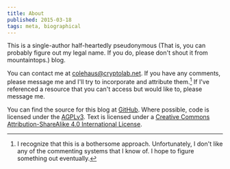 ```yaml
---
title: About
published: 2015-03-18
tags: meta, biographical
---
```


This is a single-author half-heartedly pseudonymous (That is, you can probably
figure out my legal name. If you do, please don't shout it from mountaintops.)
blog.

You can contact me at [colehaus@cryptolab.net](mailto:colehaus@cryptolab.net).
<span class="noted">If you have any comments, please message me and I'll try to
incorporate and attribute them.</span>[^comment] If I've referenced a
resource that you can't access but would like to, please message me.

<!--more-->

You can find the source for this blog at
[GitHub](https://github.com/colehaus/ColEx). Where possible, code is licensed
under the [AGPLv3](https://www.gnu.org/licenses/agpl-3.0.html). Text is licensed
under a <a rel="license" href="http://creativecommons.org/licenses/by-sa/4.0/">
Creative Commons Attribution-ShareAlike 4.0 International License</a>.

[^comment]: I recognize that this is a bothersome approach. Unfortunately, I
don't like any of the commenting systems that I know of. I hope to figure
something out eventually.
